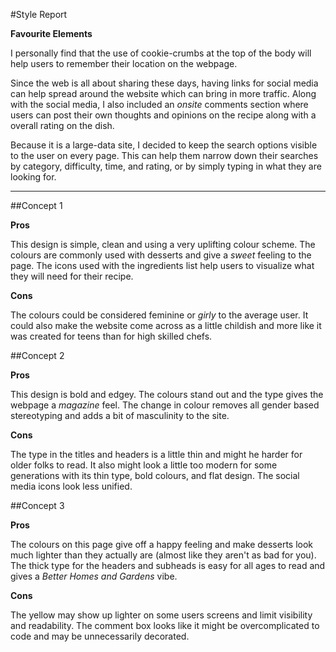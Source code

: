 #Style Report

**Favourite Elements**

I personally find that the use of cookie-crumbs at the top of the body will help users to remember their location on the webpage.

Since the web is all about sharing these days, having links for social media can help spread around the website which can bring in more traffic. Along with the social media, I also included an *onsite* comments section where users can post their own thoughts and opinions on the recipe along with a overall rating on the dish.

Because it is a large-data site, I decided to keep the search options visible to the user on every page. This can help them narrow down their searches by category, difficulty, time, and rating, or by simply typing in what they are looking for.

---



##Concept 1

**Pros**

This design is simple, clean and using a very uplifting colour scheme. The colours are commonly used with desserts and give a *sweet* feeling to the page. The icons used with the ingredients list help users to visualize what they will need for their recipe.

**Cons**

The colours could be considered feminine or *girly* to the average user. It could also make the website come across as a little childish and more like it was created for teens than for high skilled chefs.

##Concept 2

**Pros**

This design is bold and edgey. The colours stand out and the type gives the webpage a *magazine* feel. The change in colour removes all gender based stereotyping and adds a bit of masculinity to the site.

**Cons**

The type in the titles and headers is a little thin and might he harder for older folks to read. It also might look a little too modern for some generations with its thin type, bold colours, and flat design. The social media icons look less unified.

##Concept 3

**Pros**

The colours on this page give off a happy feeling and make desserts look much lighter than they actually are (almost like they aren't as bad for you). The thick type for the headers and subheads is easy for all ages to read and gives a *Better Homes and Gardens* vibe.

**Cons**

The yellow may show up lighter on some users screens and limit visibility and readability. The comment box looks like it might be overcomplicated to code and may be unnecessarily decorated.





